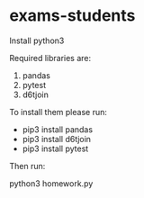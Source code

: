 # exams-students

Install python3

Required libraries are: 
 1. pandas
 2. pytest
 3. d6tjoin

To install them please run:
 - pip3 install pandas
 - pip3 install d6tjoin
 - pip3 install pytest


Then run:

python3 homework.py

